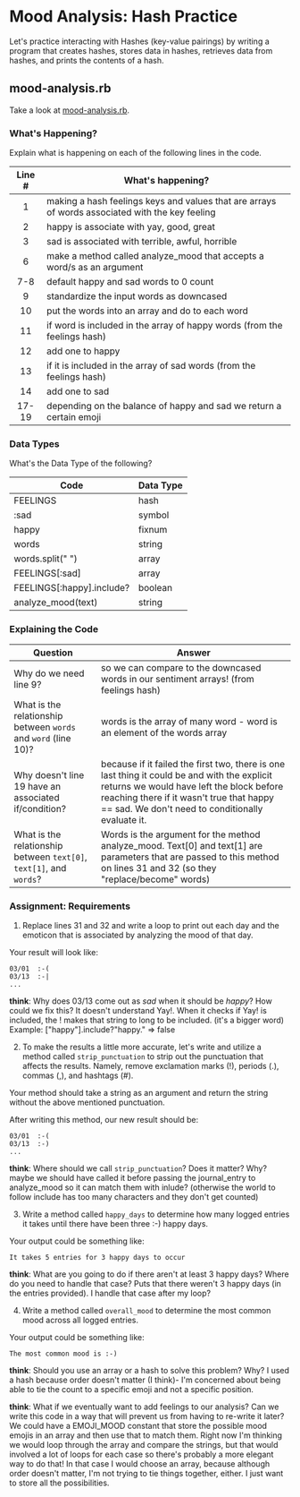# Mood Analysis: Hash Practice
Let's practice interacting with Hashes (key-value pairings) by writing a program that creates hashes, stores data in hashes, retrieves data from hashes, and prints the contents of a hash.

## mood-analysis.rb
Take a look at [mood-analysis.rb](mood-analysis.rb).

### What's Happening?
Explain what is happening on each of the following lines in the code.

| Line # | What's happening?
|:------:|-------------------
| 1      | making a hash feelings keys and values that are arrays of words  associated with the key feeling
| 2      | happy is associate with yay, good, great
| 3      | sad is associated with terrible, awful, horrible
| 6      | make a method called analyze_mood that accepts a word/s as an argument
| 7-8    | default happy and sad words to 0 count
| 9      | standardize the input words as downcased
| 10     | put the words into an array and do to each word
| 11     | if word is included in the array of happy words (from the feelings hash)
| 12     | add one to happy
| 13     | if it is included in the array of sad words (from the feelings hash)
| 14     | add one to sad
| 17-19  | depending on the balance of happy and sad we return a certain emoji

### Data Types
What's the Data Type of the following?

| Code                       | Data Type
|----------------------------|-----------
| FEELINGS                   | hash
| :sad                       | symbol
| happy                      | fixnum
| words                      | string
| words.split(" ")           | array
| FEELINGS[:sad]             | array
| FEELINGS[:happy].include?  | boolean
| analyze_mood(text)         | string

### Explaining the Code
| Question               | Answer
|------------------------|-------
| Why do we need line 9? | so we can compare to the downcased words in our sentiment arrays! (from feelings hash)
| What is the relationship between `words` and `word` (line 10)? | words is the array of many word - word is an element of the words array
| Why doesn't line 19 have an associated if/condition? | because if it failed the first two, there is one last thing it could be and with the explicit returns we would have left the block before reaching there if it wasn't true that happy == sad.  We don't need to conditionally evaluate it.
| What is the relationship between `text[0]`, `text[1]`, and `words`? | Words is the argument for the method analyze_mood.  Text[0] and text[1] are parameters that are passed to this method on lines 31 and 32 (so they "replace/become" words)

### Assignment: Requirements
1. Replace lines 31 and 32 and write a loop to print out each day and the emoticon that is associated by analyzing the mood of that day.

Your result will look like:
```
03/01  :-(
03/13  :-|
...
```

**think**: Why does 03/13 come out as _sad_ when it should be _happy_? How could we fix this? It doesn't understand Yay!.  When it checks if Yay! is included, the ! makes that string to long to be included. (it's a bigger word)  Example:
["happy"].include?"happy."
=> false

2. To make the results a little more accurate, let's write and utilize a method called `strip_punctuation` to strip out the punctuation that affects the results. Namely, remove  exclamation marks (!), periods (.), commas (,), and hashtags (#).

Your method should take a string as an argument and return the string without the above mentioned punctuation.

After writing this method, our new result should be:
```
03/01  :-(
03/13  :-)
...
```

**think**: Where should we call `strip_punctuation`? Does it matter? Why? maybe we should have called it before passing the journal_entry to analyze_mood so it can match them with inlude? (otherwise the world to follow include has too many characters and they don't get counted)

3. Write a method called `happy_days` to determine how many logged entries it takes until there have been three :-) happy days.

Your output could be something like:
```
It takes 5 entries for 3 happy days to occur
```

**think**: What are you going to do if there aren't at least 3 happy days? Where do you need to handle that case? Puts that there weren't 3 happy days (in the entries provided).  I handle that case after my loop?

4. Write a method called `overall_mood` to determine the most common mood across all logged entries.

Your output could be something like:
```
The most common mood is :-)
```

**think**: Should you use an array or a hash to solve this problem? Why? I used a hash because order doesn't matter (I think)- I'm concerned about being able to tie the count to a specific emoji and not a specific position.

**think**: What if we eventually want to add feelings to our analysis? Can we write this code in a way that will prevent us from having to re-write it later? We could have a EMOJI_MOOD constant that store the possible mood emojis in an array and then use that to match them.  Right now I'm thinking we would loop through the array and compare the strings, but that would involved a lot of loops for each case so there's probably a more elegant way to do that!  In that case I would choose an array, because although order doesn't matter, I'm not trying to tie things together, either.  I just want to store all the possibilities.
